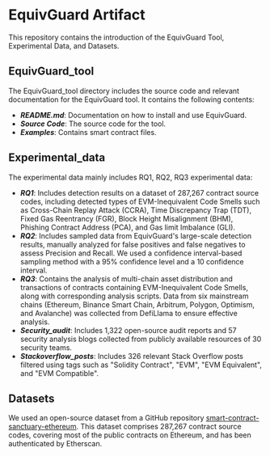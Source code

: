 # EquivGuard Artifact

This repository contains the introduction of the EquivGuard Tool, Experimental Data, and Datasets.

## EquivGuard_tool

The EquivGuard_tool directory includes the source code and relevant documentation for the EquivGuard tool. It contains the following contents:

- **_README.md_**: Documentation on how to install and use EquivGuard.
- **_Source Code_**: The source code for the tool.
- **_Examples_**: Contains smart contract files.

## Experimental_data

The experimental data mainly includes RQ1, RQ2, RQ3 experimental data:

- **_RQ1_**: Includes detection results on a dataset of 287,267 contract source codes, including detected types of EVM-Inequivalent Code Smells such as Cross-Chain Replay Attack (CCRA), Time Discrepancy Trap (TDT), Fixed Gas Reentrancy (FGR), Block Height Misalignment (BHM), Phishing Contract Address (PCA), and Gas limit Imbalance (GLI).
- **_RQ2_**: Includes sampled data from EquivGuard's large-scale detection results, manually analyzed for false positives and false negatives to assess Precision and Recall. We used a confidence interval-based sampling method with a 95% confidence level and a 10 confidence interval.
- **_RQ3_**: Contains the analysis of multi-chain asset distribution and transactions of contracts containing EVM-Inequivalent Code Smells, along with corresponding analysis scripts. Data from six mainstream chains (Ethereum, Binance Smart Chain, Arbitrum, Polygon, Optimism, and Avalanche) was collected from DefiLlama to ensure effective analysis.
- **_Security_audit_**: Includes 1,322 open-source audit reports and 57 security analysis blogs collected from publicly available resources of 30 security teams.
- **_Stackoverflow_posts_**: Includes 326 relevant Stack Overflow posts filtered using tags such as "Solidity Contract", "EVM", "EVM Equivalent", and "EVM Compatible".

## Datasets

We used an open-source dataset from a GitHub repository [smart-contract-sanctuary-ethereum](https://github.com/tintinweb/smart-contract-sanctuary-ethereum/tree/015d0105102504dc8733a18c3543f87f1829a5e8/contracts/mainnet). This dataset comprises 287,267 contract source codes, covering most of the public contracts on Ethereum, and has been authenticated by Etherscan.
